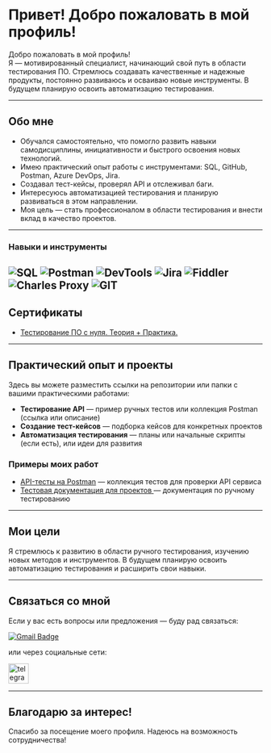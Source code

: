 # Привет! Добро пожаловать в мой профиль! 

Добро пожаловать в мой профиль!  
Я — мотивированный специалист, начинающий свой путь в области тестирования ПО. Стремлюсь создавать качественные и надежные продукты, постоянно развиваюсь и осваиваю новые инструменты. В будущем планирую освоить автоматизацию тестирования.

---

## Обо мне

- Обучался самостоятельно, что помогло развить навыки самодисциплины, инициативности и быстрого освоения новых технологий.
- Имею практический опыт работы с инструментами: SQL, GitHub, Postman, Azure DevOps, Jira.
- Создавал тест-кейсы, проверял API и отслеживал баги.
- Интересуюсь автоматизацией тестирования и планирую развиваться в этом направлении.
- Моя цель — стать профессионалом в области тестирования и внести вклад в качество проектов.

---


### Навыки и инструменты

![SQL](https://img.shields.io/badge/-SQL-090909?style=for-the-badge&logo=mysql&logoColor=00648B&width=120) 
![Postman](https://img.shields.io/badge/-Postman-090909?style=for-the-badge&logo=postman&logoColor=FF6C37&width=120) 
![DevTools](https://img.shields.io/badge/-DevTools-090909?style=for-the-badge&logo=googlechrome&logoColor=4285F4&width=120) 
![Jira](https://img.shields.io/badge/-Jira-090909?style=for-the-badge&logo=jira&logoColor=0052CC&width=120) 
![Fiddler](https://img.shields.io/badge/-Fiddler-090909?style=for-the-badge&logo=fiddler&logoColor=FF6600&width=120) 
![Charles Proxy](https://img.shields.io/badge/-Charles%20Proxy-090909?style=for-the-badge&logo=&logoColor=&width=120) 
![GIT](https://img.shields.io/badge/-GIT-090909?style=for-the-badge&logo=git&logoColor=F05032&width=120)
---

## Сертификаты

- [Тестирование ПО с нуля. Теория + Практика.](https://stepik.org/cert/2836210) 


---

## Практический опыт и проекты

Здесь вы можете разместить ссылки на репозитории или папки с вашими практическими работами:

- **Тестирование API** — пример ручных тестов или коллекция Postman (ссылка или описание)
- **Создание тест-кейсов** — подборка кейсов для конкретных проектов
- **Автоматизация тестирования** — планы или начальные скрипты (если есть), или идеи для развития


### Примеры моих работ

- [API-тесты на Postman](https://github.com/C3U3/C3U3/tree/5fee5421903f6f40460fb14ae93814f05ff2083e/API_Postman) — коллекция тестов для проверки API сервиса
- [Тестовая документация для проектов ](https://github.com/C3U3/C3U3/tree/66b363a87a9c9c9a46d3d5dd6b7195517b1cd3c8/TestDocs) — документация по ручному тестированию


---

## Мои цели

Я стремлюсь к развитию в области ручного тестирования, изучению новых методов и инструментов. В будущем планирую освоить автоматизацию тестирования и расширить свои навыки.

---

## Связаться со мной

Если у вас есть вопросы или предложения — буду рад связаться:

[![Gmail Badge](https://img.shields.io/badge/-Gmail-red?style=flat&logo=Gmail&logoColor=white)](mailto:skymowan@gmail.com)

или через социальные сети:

 <div id="badges">
    <a href="https://t.me/C3R_U3D" target="_blank">
      <img src="https://cdn-icons-png.flaticon.com/512/2111/2111646.png" width="40" height="40" alt="telegram" />
    </a>
  </div>

---

## Благодарю за интерес!

Спасибо за посещение моего профиля. Надеюсь на возможность сотрудничества!
